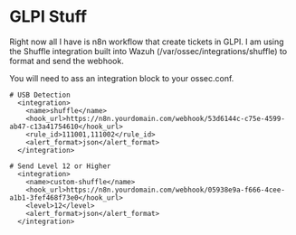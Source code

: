 # GLPI Stuff

Right now all I have is n8n workflow that create tickets in GLPI.
I am using the Shuffle integration built into Wazuh (/var/ossec/integrations/shuffle) to format and send the webhook.

You will need to ass an integration block to your ossec.conf.

```
# USB Detection
  <integration>
    <name>shuffle</name>
    <hook_url>https://n8n.yourdomain.com/webhook/53d6144c-c75e-4599-ab47-c13a41754610</hook_url>
    <rule_id>111001,111002</rule_id>
    <alert_format>json</alert_format>
  </integration>

# Send Level 12 or Higher
  <integration>
    <name>custom-shuffle</name>
    <hook_url>https://n8n.yourdomain.com/webhook/05938e9a-f666-4cee-a1b1-3fef468f73e0</hook_url>
    <level>12</level>
    <alert_format>json</alert_format>
  </integration>
```